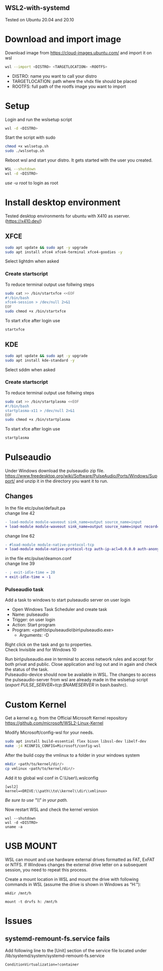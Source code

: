 ## WSL2-with-systemd

Tested on Ubuntu 20.04 and 20.10

# Download and import image
Download image from https://cloud-images.ubuntu.com/ and import it on wsl

```bash
wsl --import <DISTRO> <TARGETLOCATION> <ROOTFS>
```
- DISTRO: name you want to call your distro
- TARGETLOCATION: path where the vhdx file should be placed
- ROOTFS: full path of the rootfs image you want to import

# Setup
Login and run the wslsetup script

```bash
wsl -d <DISTRO>
```
Start the script with sudo
```bash
chmod +x wslsetup.sh
sudo ./wslsetup.sh
```
Reboot wsl and start your distro. It gets started with the user you created.
```bash
WSL --shutdown
wsl -d <DISTRO>
```
*use -u root* to login as root
# Install desktop environment

Tested desktop environments for ubuntu with X410 as xserver. (https://x410.dev/)
## XFCE
```bash
sudo apt update && sudo apt -y upgrade
sudo apt install xfce4 xfce4-terminal xfce4-goodies -y
```
Select lightdm when asked
### Create startscript
To reduce terminal output use follwing steps

```bash
sudo cat >> /bin/startxfce <<EOF
#!/bin/bash
xfce4-session > /dev/null 2>&1
EOF
sudo chmod +x /bin/startxfce
```
To start xfce after login use
```bash
startxfce
```

## KDE
```bash
sudo apt update && sudo apt -y upgrade
sudo apt install kde-standard -y
```
Select sddm when asked

### Create startscript
To reduce terminal output use follwing steps

```bash
sudo cat >> /bin/startplasma <<EOF
#!/bin/bash
startplasma-x11 > /dev/null 2>&1
EOF
sudo chmod +x /bin/startplasma
```
To start xfce after login use
```bash
startplasma
```
# Pulseaudio
Under Windows download the pulseaudio zip file. https://www.freedesktop.org/wiki/Software/PulseAudio/Ports/Windows/Support/ and unzip it in the directory you want it to run.

## Changes
In the file etc/pulse/default.pa \
change line 42
```diff
- load-module module-waveout sink_name=output source_name=input
+ load-module module-waveout sink_name=output source_name=input record=0
```
change line 62
```diff
- #load-module module-native-protocol-tcp
+ load-module module-native-protocol-tcp auth-ip-acl=0.0.0.0 auth-anonymous=1
```

in the file etc/pulse/deamon.conf \
change line 39
```diff
- ; exit-idle-time = 20
+ exit-idle-time = -1
```

### Pulseaudio task
Add a task to windows to start pulseaudio server on user login
- Open Windows Task Scheduler and create task
- Name: pulseaudio
- Trigger: on user login
- Action: Start program
- Program: <path\to\pulseaudio\bin\pulseaudio.exe>
    - Arguments: -D

Right click on the task and go to properties.\
Check Invisible and for Windows 10

Run bin\pulseaudio.exe in terminal to access network rules and accept for both privat and public. Close application and log out and in again and check the status of the task. \
Pulseaudio-device should now be available in WSL. The changes to access the pulseaudio-server from wsl are already made in the wslsetup script (*export PULSE_SERVER=tcp:$NAMESERVER* in bash.bashrc). 

# Custom Kernel

Get a kernel e.g. from the
Official Microsoft Kernel repository
https://github.com/microsoft/WSL2-Linux-Kernel

Modify Microsoft/config-wsl for your needs.

```bash
sudo apt install build-essential flex bison libssl-dev libelf-dev
make -j4 KCONFIG_CONFIG=Microsoft/config-wsl
```
After the build copy the vmlinux to a folder in your windows system

```bash
mkdir <path/to/kernel/dir/>
cp vmlinux <path/to/kernel/dir/>
```

Add it to global wsl conf in C:\User\\<USER>\\.wslconfig
```
[wsl2]
kernel=<DRIVE:\\path\\to\\kernel\\dir\\vmlinux>
```
*Be sure to use "\\\\" in your path.*

Now restart WSL and check the kernel version
```
wsl --shutdown
wsl -d <DISTRO>
uname -a
```

# USB MOUNT

WSL can mount and use hardware external drives formatted as FAT, ExFAT or NTFS. If Windows changes the external drive letter on a subsequent session, you need to repeat this process.

Create a mount location in WSL and mount the drive with following commands in WSL (assume the drive is shown in Windows as “H:"):

```
mkdir /mnt/h

mount -t drvfs h: /mnt/h
```
# Issues
## systemd-remount-fs.service fails
Add following line to the [Unit] section of the service file located under
/lib/systemd/system/systemd-remount-fs.service
```
ConditionVirtualization=!container
```
